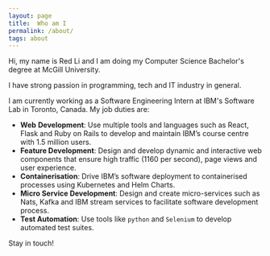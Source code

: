 ```yaml
---
layout: page
title:  Who am I
permalink: /about/
tags: about
---
```


Hi, my name is Red Li and I am doing my Computer Science Bachelor's degree at McGill University. 

I have strong passion in programming, tech and IT industry in general.

I am currently working as a Software Engineering Intern at IBM's Software Lab in Toronto, Canada.
My job duties are:

* **Web** **Development**: Use multiple tools and languages such as React, Flask and Ruby on Rails to develop and maintain IBM’s course centre with 1.5 million users.
* **Feature Development**:  Design and develop dynamic and interactive web components that ensure high traffic (1160 per second), page views and user experience.
* **Containerisation**: Drive IBM’s software deployment to containerised processes using Kubernetes and Helm Charts.
* **Micro Service Development**: Design and create micro-services such as Nats, Kafka and IBM stream services to facilitate software development process.
* **Test Automation**: Use tools like `python` and `Selenium` to develop automated test suites.

Stay in touch!